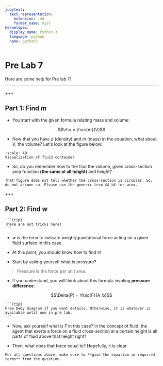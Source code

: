 ```yaml
---
jupytext:
  text_representation:
    extension: .md
    format_name: myst
kernelspec:
  display_name: Python 3
  language: python
  name: python3
---
```


# Pre Lab 7

Here are some help for Pre lab 7!
___

+++

## Part 1: Find $m$

- You start with the given formula relating mass and volume:

$$\rho = \frac{m}{V}$$

- Now that you have $\rho$ (density) and $m$ (mass) in the equation, what about $V$, the volume? Let's look at the figure below:

```{figure} ../../images/lab7/battery_lab7.jpeg
:scale: 40
Visualization of fluid container
```

- So, do you remember how to the find the volume, given cross-section area function **(the same at all height)** and height?

```{caution}
That figure does not tell whether the cross-section is circular. So, do not assume so. Please use the generic term $A_b$ for area.
```

+++

## Part 2: Find $w$

````{margin}
```{tip}
There are not tricks here!
```
````

- $w$ is the term to indicate weight/gravitational force acting on a given fluid surface in this case.

- At this point, you should know how to find it!

- Start by asking yourself what is pressure?

> Pressure is the force per unit area.

- If you understand, you will think about this formula involing **pressure difference**:

$$\Delta{P} = \frac{F}{A_b}$$

````{margin}
```{tip}
Free body diagram if you want details. Otherwise, it is whatever is available until now in pre lab.
```
````

- Now, ask yourself what is $F$ in this case? In the concept of fluid, the agent that exerts a force on a fluid cross-section at a certain height is all parts of fluid above that height right?

- Then, what does that force equal to? Hopefully, it is clear.

```{caution}
For all questions above, make sure to **give the equation in required terms** from the question.
```
